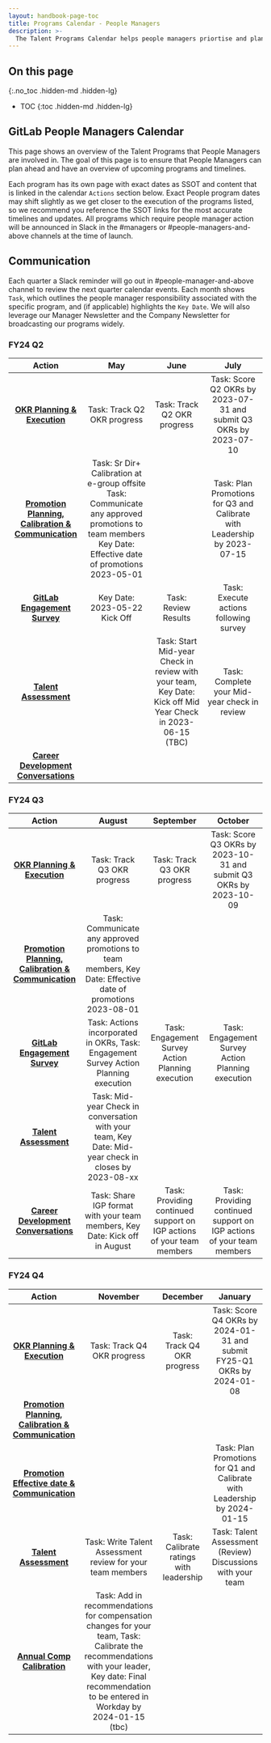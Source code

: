 ```yaml
---
layout: handbook-page-toc
title: Programs Calendar - People Managers
description: >-
  The Talent Programs Calendar helps people managers priortise and plan ahead. It is the one overview that shows all Talent Programs that require people manager input and execution. 
---
```


## On this page
{:.no_toc .hidden-md .hidden-lg}

- TOC
{:toc .hidden-md .hidden-lg}

## GitLab People Managers Calendar 

This page shows an overview of the Talent Programs that People Managers are involved in. The goal of this page is to ensure that People Managers can plan ahead and have an overview of upcoming programs and timelines.

Each program has its own page with exact dates as SSOT and content that is linked in the calendar `Actions` section below. Exact People program dates may shift slightly as we get closer to the execution of the programs listed, so we recommend you reference the SSOT links for the most accurate timelines and updates. All programs which require people manager action will be announced in Slack in the #managers or #people-managers-and-above channels at the time of launch.

## Communication

Each quarter a Slack reminder will go out in #people-manager-and-above channel to review the next quarter calendar events. Each month shows `Task`, which outlines the people manager responsibility associated with the specific program, and (if applicable) highlights the `Key Date`. We will also leverage our Manager Newsletter and the Company Newsletter for broadcasting our programs widely. 

### FY24 Q2

| **Action**                             | **May**                                | **June**                         | **July**           |
|:--------------------------------------:|:--------------------------------------:|:--------------------------------------:|:--------------------------------------:|
| **[OKR Planning & Execution](https://about.gitlab.com/company/okrs/)**                              | Task: Track Q2 OKR progress | Task: Track Q2 OKR progress                                | Task: Score Q2 OKRs by 2023-07-31 and submit Q3 OKRs by 2023-07-10   |
| **[Promotion Planning, Calibration & Communication](https://about.gitlab.com/handbook/people-group/promotions-transfers/#quarterly-promotion-calibration-process--timeline)**          | Task: Sr Dir+ Calibration at e-group offsite <br> Task: Communicate any approved promotions to team members <br> Key Date: Effective date of promotions 2023-05-01<br>  |                                  | Task: Plan Promotions for Q3 and Calibrate with Leadership by 2023-07-15      |
| **[GitLab Engagement Survey](https://about.gitlab.com/handbook/people-group/engagement/)**                  | Key Date: 2023-05-22 Kick Off                    | Task: Review Results                  | Task: Execute actions following survey   |
| **[Talent Assessment](https://about.gitlab.com/handbook/people-group/talent-assessment/)** |                            |Task: Start Mid-year Check in review with your team, Key Date: Kick off Mid Year Check in 2023-06-15 (TBC)  | Task: Complete your Mid-year check in review                   | 
| **[Career Development Conversations](https://about.gitlab.com/handbook/people-group/learning-and-development/career-development/)**          |                                        |                                  |                    |

### FY24 Q3

| **Action**                                    | **August**                   | **September** | **October**        |
|:---------------------------------------------:|:----------------------------:|:-------------:|:------------------:|
| **[OKR Planning & Execution](https://about.gitlab.com/company/okrs/)** | Task: Track Q3 OKR progress | Task: Track Q3 OKR progress                                | Task: Score Q3 OKRs by 2023-10-31 and submit Q3 OKRs by 2023-10-09   |
| **[Promotion Planning, Calibration & Communication](https://about.gitlab.com/handbook/people-group/promotions-transfers/#quarterly-promotion-calibration-process--timeline)**          | Task: Communicate any approved promotions to team members, Key Date: Effective date of promotions 2023-08-01  |                                  |                          |
| **[GitLab Engagement Survey](https://about.gitlab.com/handbook/people-group/engagement/)**                  | Task: Actions incorporated in OKRs, Task: Engagement Survey Action Planning execution    | Task: Engagement Survey Action Planning execution               | Task: Engagement Survey Action Planning execution    | 
| **[Talent Assessment](https://about.gitlab.com/handbook/people-group/talent-assessment/)** |   Task: Mid-year Check in conversation with your team, Key Date: Mid-year check in closes by 2023-08-xx |                          |                     |
| **[Career Development Conversations](https://about.gitlab.com/handbook/people-group/learning-and-development/career-development/)**          | Task: Share IGP format with your team members, Key Date: Kick off in August           | Task: Providing continued support on IGP actions of your team members     | Task: Providing continued support on IGP actions of your team members                     |


### FY24 Q4

| **Action**                                    | **November**                | **December**        | **January**                            |
|:---------------------------------------------:|:---------------------------:|:-------------------:|:-------------------:|
| **[OKR Planning & Execution](https://about.gitlab.com/company/okrs/)** | Task: Track Q4 OKR progress | Task: Track Q4 OKR progress                                | Task: Score Q4 OKRs by 2024-01-31 and submit FY25-Q1 OKRs by 2024-01-08   | 
| **[Promotion Planning, Calibration & Communication](https://about.gitlab.com/handbook/people-group/promotions-transfers/#quarterly-promotion-calibration-process--timeline)**          |                  | 
| **[Promotion Effective date & Communication](https://about.gitlab.com/handbook/people-group/promotions-transfers/#quarterly-promotion-calibration-process--timeline)**  |                             |                     | Task: Plan Promotions for Q1 and Calibrate with Leadership by 2024-01-15 |
| **[Talent Assessment](https://about.gitlab.com/handbook/people-group/talent-assessment/)**                         | Task: Write Talent Assessment review for your team members | Task: Calibrate ratings with leadership | Task: Talent Assessment (Review) Discussions with your team |
| **[Annual Comp Calibration](https://about.gitlab.com/handbook/total-rewards/compensation/compensation-review-cycle/)**                   |Task: Add in recommendations for compensation changes for your team, Task: Calibrate the recommendations with your leader, Key date: Final recommendation to be entered in Workday by 2024-01-15 (tbc)                    |
